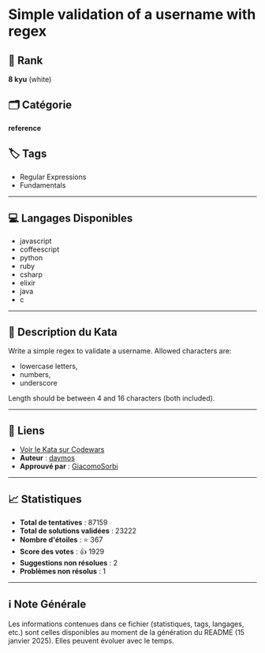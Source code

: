 # Simple validation of a username with regex

## 🏅 Rank
**8 kyu** (white)

## 🗂️ Catégorie
**reference**

## 🏷️ Tags
- Regular Expressions
- Fundamentals

---

## 💻 Langages Disponibles
- javascript
- coffeescript
- python
- ruby
- csharp
- elixir
- java
- c

---

## 📜 Description du Kata

Write a simple regex to validate a username. Allowed characters are:

- lowercase letters,
- numbers,
- underscore

Length should be between 4 and 16 characters (both included).

---

## 🔗 Liens
- [Voir le Kata sur Codewars](https://www.codewars.com/kata/56a3f08aa9a6cc9b75000023)
- **Auteur** : [daymos](https://www.codewars.com/users/daymos)
- **Approuvé par** : [GiacomoSorbi](https://www.codewars.com/users/GiacomoSorbi)

---

## 📈 Statistiques
- **Total de tentatives** : 87159
- **Total de solutions validées** : 23222
- **Nombre d'étoiles** : ⭐ 367
- **Score des votes** : 👍 1929
- **Suggestions non résolues** : 2
- **Problèmes non résolus** : 1

---

## ℹ️ Note Générale
Les informations contenues dans ce fichier (statistiques, tags, langages, etc.) sont celles disponibles au moment de la génération du README (15 janvier 2025). Elles peuvent évoluer avec le temps.
